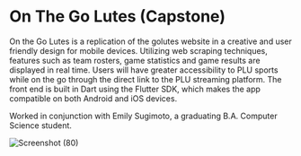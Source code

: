 # On The Go Lutes (Capstone)

On the Go Lutes is a replication of the golutes website in a creative and user friendly design for mobile devices. Utilizing web scraping techniques, features such as team rosters, game statistics and game results are displayed in real time. Users will have greater accessibility to PLU sports while on the go through the direct link to the PLU streaming platform. The front end is built in Dart using the Flutter SDK, which makes the app compatible on both Android and iOS devices.

Worked in conjunction with Emily Sugimoto, a graduating B.A. Computer Science student.


![Screenshot (80)](https://user-images.githubusercontent.com/58790294/123345560-32e29a00-d50b-11eb-9f8f-f1d20c20db1b.png)
